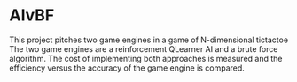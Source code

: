 # AIvBF
This project pitches two game engines in a game of N-dimensional tictactoe
The two game engines are a reinforcement QLearner AI and a brute force algorithm.
The cost of implementing both approaches is measured and the efficiency versus the accuracy of the game engine is compared.
